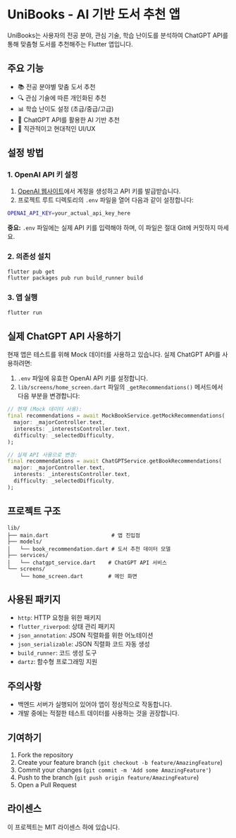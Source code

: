 # UniBooks - AI 기반 도서 추천 앱

UniBooks는 사용자의 전공 분야, 관심 기술, 학습 난이도를 분석하여 ChatGPT API를 통해 맞춤형 도서를 추천해주는 Flutter 앱입니다.

## 주요 기능

- 📚 전공 분야별 맞춤 도서 추천
- 🔍 관심 기술에 따른 개인화된 추천
- 📊 학습 난이도 설정 (초급/중급/고급)
- 🤖 ChatGPT API를 활용한 AI 기반 추천
- 📱 직관적이고 현대적인 UI/UX

## 설정 방법

### 1. OpenAI API 키 설정

1. [OpenAI 웹사이트](https://platform.openai.com/)에서 계정을 생성하고 API 키를 발급받습니다.
2. 프로젝트 루트 디렉토리의 `.env` 파일을 열어 다음과 같이 설정합니다:

```bash
OPENAI_API_KEY=your_actual_api_key_here
```

**중요:** `.env` 파일에는 실제 API 키를 입력해야 하며, 이 파일은 절대 Git에 커밋하지 마세요.

### 2. 의존성 설치

```bash
flutter pub get
flutter packages pub run build_runner build
```

### 3. 앱 실행

```bash
flutter run
```

## 실제 ChatGPT API 사용하기

현재 앱은 테스트를 위해 Mock 데이터를 사용하고 있습니다. 실제 ChatGPT API를 사용하려면:

1. `.env` 파일에 유효한 OpenAI API 키를 설정합니다.
2. `lib/screens/home_screen.dart` 파일의 `_getRecommendations()` 메서드에서 다음 부분을 변경합니다:

```dart
// 현재 (Mock 데이터 사용):
final recommendations = await MockBookService.getMockRecommendations(
  major: _majorController.text,
  interests: _interestsController.text,
  difficulty: _selectedDifficulty,
);

// 실제 API 사용으로 변경:
final recommendations = await ChatGPTService.getBookRecommendations(
  major: _majorController.text,
  interests: _interestsController.text,
  difficulty: _selectedDifficulty,
);
```

## 프로젝트 구조

```
lib/
├── main.dart                    # 앱 진입점
├── models/
│   └── book_recommendation.dart # 도서 추천 데이터 모델
├── services/
│   └── chatgpt_service.dart    # ChatGPT API 서비스
└── screens/
    └── home_screen.dart        # 메인 화면
```

## 사용된 패키지

- `http`: HTTP 요청을 위한 패키지
- `flutter_riverpod`: 상태 관리 패키지
- `json_annotation`: JSON 직렬화를 위한 어노테이션
- `json_serializable`: JSON 직렬화 코드 자동 생성
- `build_runner`: 코드 생성 도구
- `dartz`: 함수형 프로그래밍 지원

## 주의사항

- 백엔드 서버가 실행되어 있어야 앱이 정상적으로 작동합니다.
- 개발 중에는 적절한 테스트 데이터를 사용하는 것을 권장합니다.

## 기여하기

1. Fork the repository
2. Create your feature branch (`git checkout -b feature/AmazingFeature`)
3. Commit your changes (`git commit -m 'Add some AmazingFeature'`)
4. Push to the branch (`git push origin feature/AmazingFeature`)
5. Open a Pull Request

## 라이센스

이 프로젝트는 MIT 라이센스 하에 있습니다.
